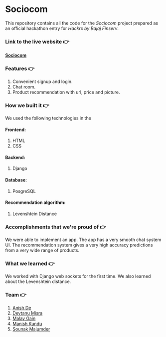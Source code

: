 # Sociocom

This repository contains all the code for the *Sociocom* project prepared as an official hackathon entry for *Hackrx by Bajaj Finserv*.

### Link to the live website 👉
#### [Sociocom](https://talkandbuy.herokuapp.com "Sociocom")


### Features 👉
1. Convenient signup and login.
2. Chat room.
3. Product recommendation with url, price and picture.

### How we built it 👉
We used the following technologies in the

#### Frontend:
1. HTML
2. CSS

#### Backend:
1. Django

#### Database:
1. PosgreSQL

#### Recommendation algorithm:
1. Levenshtein Distance

### Accomplishments that we're proud of 👉

We were able to implement an app. The app has a very smooth chat system UI. The recommendation system gives a very high accuracy predictions from a very wide range of products.

### What we learned 👉

We worked with Django web sockets for the first time. We also learned about the Levenshtein distance.

### Team 👉

1. [Anish De](https://github.com/Anishde85 "Anish")
2. [Devtanu Misra](https://github.com/devtanumisra "Devtanu")
3. [Malay Gain](https://github.com/MalayGain "Malay")
4. [Manish Kundu](https://github.com/iammanish17 "Manish")
5. [Sounak Majumder](https://github.com/m-sounak "Sounak")
